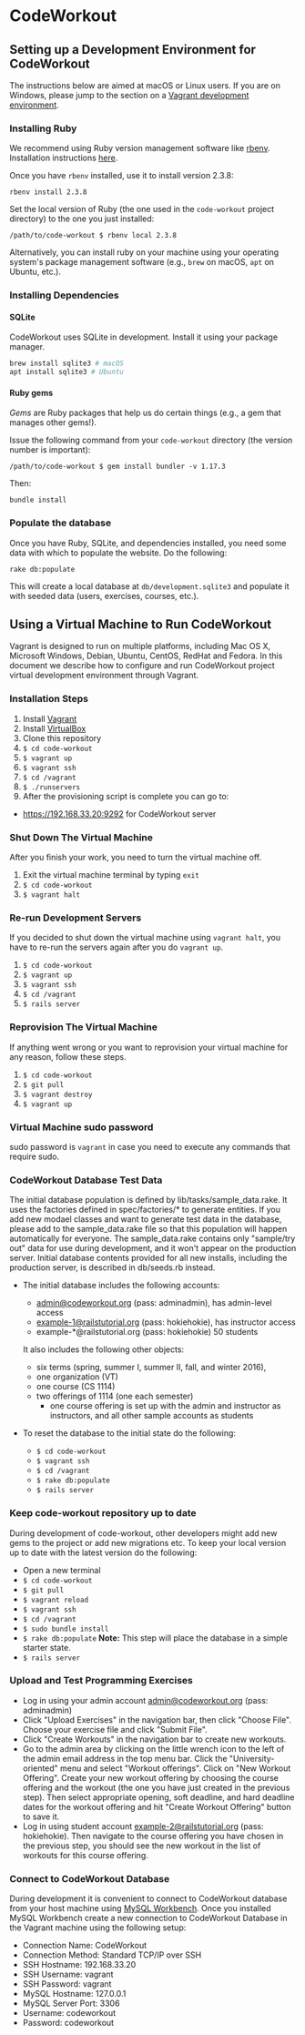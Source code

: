 # CodeWorkout

## Setting up a Development Environment for CodeWorkout

The instructions below are aimed at macOS or Linux users. If you are on Windows, please jump to the section on a [Vagrant development environment](#using-a-virtual-machine-to-run-codeworkout).

### Installing Ruby

We recommend using Ruby version management software like [rbenv](https://github.com/rbenv/rbenv).
Installation instructions [here](https://github.com/rbenv/rbenv#installation).

Once you have `rbenv` installed, use it to install version 2.3.8:

```
rbenv install 2.3.8
```

Set the local version of Ruby (the one used in the `code-workout` project directory) to the one you just installed:

```
/path/to/code-workout $ rbenv local 2.3.8
```

Alternatively, you can install ruby on your machine using your operating system's package management software (e.g., `brew` on macOS, `apt` on Ubuntu, etc.).

### Installing Dependencies 

#### SQLite 

CodeWorkout uses SQLite in development. Install it using your package manager.

```bash
brew install sqlite3 # macOS
apt install sqlite3 # Ubuntu
```

#### Ruby gems
*Gems* are Ruby packages that help us do certain things (e.g., a gem that manages other gems!).

Issue the following command from your `code-workout` directory (the version number is important):

```
/path/to/code-workout $ gem install bundler -v 1.17.3
```

Then:

```
bundle install
```

### Populate the database
Once you have Ruby, SQLite, and dependencies installed, you need some data with which to populate the website.
Do the following:
```
rake db:populate
```

This will create a local database at `db/development.sqlite3` and populate it with seeded data (users, exercises, courses, etc.).

## Using a Virtual Machine to Run CodeWorkout

Vagrant is designed to run on multiple platforms, including Mac OS X, Microsoft Windows, Debian, Ubuntu, CentOS, RedHat and Fedora. In this document we describe how to configure and run CodeWorkout project virtual development environment through Vagrant.

### Installation Steps

1. Install [Vagrant](https://www.vagrantup.com/downloads.html)
2. Install [VirtualBox](https://www.virtualbox.org/wiki/Downloads)
3. Clone this repository
4. `$ cd code-workout`
5. `$ vagrant up`
6. `$ vagrant ssh`
7. `$ cd /vagrant`
8. `$ ./runservers`
9. After the provisioning script is complete you can go to:

  * https://192.168.33.20:9292 for CodeWorkout server

### Shut Down The Virtual Machine

After you finish your work, you need to turn the virtual machine off.

1. Exit the virtual machine terminal by typing `exit`
2. `$ cd code-workout`
3. `$ vagrant halt`

### Re-run Development Servers

If you decided to shut down the virtual machine using `vagrant halt`, you have to re-run the servers again after you do `vagrant up`.

1. `$ cd code-workout`
2. `$ vagrant up`
3. `$ vagrant ssh`
4. `$ cd /vagrant`
5. `$ rails server`

### Reprovision The Virtual Machine

If anything went wrong or you want to reprovision your virtual machine for any reason, follow these steps.

1. `$ cd code-workout`
2. `$ git pull`
3. `$ vagrant destroy`
4. `$ vagrant up`

### Virtual Machine sudo password

sudo password is `vagrant` in case you need to execute any commands that require sudo.

### CodeWorkout Database Test Data

The initial database population is defined by lib/tasks/sample_data.rake.
It uses the factories defined in spec/factories/* to generate entities.
If you add new modael classes and want to generate test data in the
database, please add to the sample_data.rake file so that this population
will happen automatically for everyone.  The sample_data.rake contains
only "sample/try out" data for use during development, and it won't
appear on the production server.  Initial database contents provided
for all new installs, including the production server, is described
in db/seeds.rb instead.

  - The initial database includes the following accounts:
    - admin@codeworkout.org (pass: adminadmin), has admin-level access
    - example-1@railstutorial.org (pass: hokiehokie), has instructor access
    - example-*@railstutorial.org (pass: hokiehokie) 50 students

    It also includes the following other objects:
    - six terms (spring, summer I, summer II, fall, and winter 2016),
    - one organization (VT)
    - one course (CS 1114)
    - two offerings of 1114 (one each semester)
      - one course offering is set up with the admin and instructor
        as instructors, and all other sample accounts as students

  - To reset the database to the initial state do the following:
    - `$ cd code-workout`
    - `$ vagrant ssh`
    - `$ cd /vagrant`
    - `$ rake db:populate`
    - `$ rails server`

### Keep code-workout repository up to date

During development of code-workout, other developers might add new gems to the project or add new migrations etc. To keep your local version up to date with the latest version do the following:

- Open a new terminal
- `$ cd code-workout`
- `$ git pull`
- `$ vagrant reload`
- `$ vagrant ssh`
- `$ cd /vagrant`
- `$ sudo bundle install`
- `$ rake db:populate` **Note:** This step will place the database in a simple starter state.
- `$ rails server`


### Upload and Test Programming Exercises

- Log in using your admin account admin@codeworkout.org (pass: adminadmin)
- Click "Upload Exercises" in the navigation bar, then click "Choose File". Choose your exercise file and click "Submit File".
- Click "Create Workouts" in the navigation bar to create new workouts.
- Go to the admin area by clicking on the little wrench icon to the left of the admin email address in the top menu bar. Click the "University-oriented" menu and select "Workout offerings". Click on "New Workout Offering". Create your new workout offering by choosing the course offering and the workout (the one you have just created in the previous step). Then select appropriate opening, soft deadline, and hard deadline dates for the workout offering and hit "Create Workout Offering" button to save it.
- Log in using student account example-2@railstutorial.org (pass: hokiehokie). Then navigate to the course offering you have chosen in the previous step, you should see the new workout in the list of workouts for this course offering.

### Connect to CodeWorkout Database

During development it is convenient to connect to CodeWorkout database from your host machine using [MySQL Workbench](https://www.mysql.com/products/workbench/). Once you installed MySQL Workbench create a new connection to CodeWorkout Database in the Vagrant machine using the following setup:

- Connection Name: CodeWorkout
- Connection Method: Standard TCP/IP over SSH
- SSH Hostname: 192.168.33.20
- SSH Username: vagrant
- SSH Password: vagrant
- MySQL Hostname: 127.0.0.1
- MySQL Server Port: 3306
- Username: codeworkout
- Password: codeworkout

